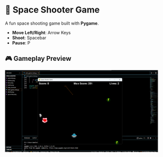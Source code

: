 # 🚀 Space Shooter Game

A fun space shooting game built with **Pygame**.  
- **Move Left/Right**: Arrow Keys  
- **Shoot**: Spacebar  
- **Pause**: P  

## 🎮 Gameplay Preview  
![Game Screenshot](screenshot.png)
